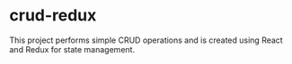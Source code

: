 # crud-redux
This project performs simple CRUD operations and is created using React and Redux for state management.
